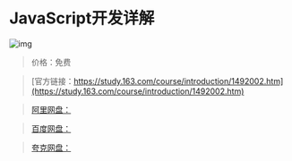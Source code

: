 # JavaScript开发详解

![img](../../../assets/study163/free/6630332192421661906.gif)

> 价格：免费

> [官方链接：https://study.163.com/course/introduction/1492002.htm](https://study.163.com/course/introduction/1492002.htm)

> [阿里网盘：]()

> [百度网盘：]()

> [夸克网盘：]()
